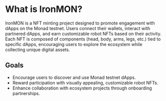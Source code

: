 # What is IronMON?

IronMON is a NFT minting project designed to promote engagement with dApps on the Monad testnet.
Users connect their wallets, interact with partnered dApps, and earn customizable robot NFTs based on their activity.
Each NFT is composed of components (head, body, arms, legs, etc.) tied to specific dApps, encouraging users to explore the ecosystem while collecting unique digital assets.

## Goals
- Encourage users to discover and use Monad testnet dApps.
- Reward participation with visually appealing, customizable robot NFTs.
- Enhance collaboration with ecosystem projects through onboarding partnerships.
